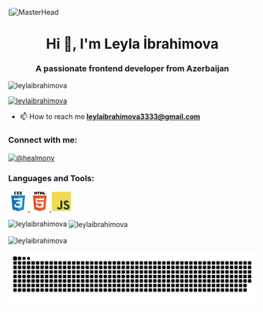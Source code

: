 [![MasterHead](https://ideacdn.net/idea/ct/82/myassets/blogs/fron-end-developer-becerileri.jpg?revision=1581875001)
<h1 align="center">Hi 👋, I'm Leyla İbrahimova</h1>
<h3 align="center">A passionate frontend developer from Azerbaijan</h3>

<p align="left"> <img src="https://komarev.com/ghpvc/?username=leylaibrahimova&label=Profile%20views&color=0e75b6&style=flat" alt="leylaibrahimova" /> </p>

<p align="left"> <a href="https://github.com/ryo-ma/github-profile-trophy"><img src="https://github-profile-trophy.vercel.app/?username=leylaibrahimova" alt="leylaibrahimova" /></a> </p>

- 📫 How to reach me **leylaibrahimova3333@gmail.com**

<h3 align="left">Connect with me:</h3>
<p align="left">
<a href="https://instagram.com/@healmony" target="blank"><img align="center" src="https://raw.githubusercontent.com/rahuldkjain/github-profile-readme-generator/master/src/images/icons/Social/instagram.svg" alt="@healmony" height="30" width="40" /></a>
</p>

<h3 align="left">Languages and Tools:</h3>
<p align="left"> <a href="https://www.w3schools.com/css/" target="_blank" rel="noreferrer"> <img src="https://raw.githubusercontent.com/devicons/devicon/master/icons/css3/css3-original-wordmark.svg" alt="css3" width="40" height="40"/> </a> <a href="https://www.w3.org/html/" target="_blank" rel="noreferrer"> <img src="https://raw.githubusercontent.com/devicons/devicon/master/icons/html5/html5-original-wordmark.svg" alt="html5" width="40" height="40"/> </a> <a href="https://developer.mozilla.org/en-US/docs/Web/JavaScript" target="_blank" rel="noreferrer"> <img src="https://raw.githubusercontent.com/devicons/devicon/master/icons/javascript/javascript-original.svg" alt="javascript" width="40" height="40"/> </a> </p>

<p><img align="left" src="https://github-readme-stats.vercel.app/api/top-langs?username=leylaibrahimova&show_icons=true&locale=en&layout=compact" alt="leylaibrahimova" /></p>

<p>&nbsp;<img align="center" src="https://github-readme-stats.vercel.app/api?username=leylaibrahimova&show_icons=true&locale=en" alt="leylaibrahimova" /></p>

<p><img align="center" src="https://github-readme-streak-stats.herokuapp.com/?user=leylaibrahimova&" alt="leylaibrahimova" /></p>

<picture>
  <source media="(prefers-color-scheme: dark)" srcset="https://raw.githubusercontent.com/Leylaibrahimova/Leylaibrahimova/output/github-contribution-grid-snake-dark.svg">
  <source media="(prefers-color-scheme: light)" srcset="https://raw.githubusercontent.com/Leylaibrahimova/Leylaibrahimova/output/github-contribution-grid-snake.svg">
  <img alt="github contribution grid snake animation" src="https://raw.githubusercontent.com/Leylaibrahimova/Leylaibrahimova/output/github-contribution-grid-snake.svg">
</picture>
